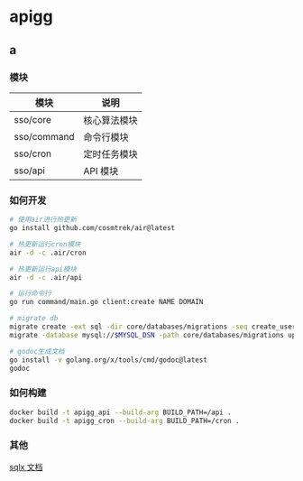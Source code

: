 # apigg

## a

### 模块

| 模块        | 说明         |
| ----------- | ------------ |
| sso/core    | 核心算法模块 |
| sso/command | 命令行模块   |
| sso/cron    | 定时任务模块 |
| sso/api     | API 模块     |

### 如何开发

```bash
# 使用air进行热更新
go install github.com/cosmtrek/air@latest

# 热更新运行cron模块
air -d -c .air/cron

# 热更新运行api模块
air -d -c .air/api

# 运行命令行
go run command/main.go client:create NAME DOMAIN

# migrate db
migrate create -ext sql -dir core/databases/migrations -seq create_users_table
migrate -database mysql://$MYSQL_DSN -path core/databases/migrations up

# godoc生成文档
go install -v golang.org/x/tools/cmd/godoc@latest
godoc

```

### 如何构建

```bash
docker build -t apigg_api --build-arg BUILD_PATH=/api .
docker build -t apigg_cron --build-arg BUILD_PATH=/cron .
```

### 其他

[sqlx 文档](http://jmoiron.github.io/sqlx/)
